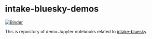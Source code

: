 # intake-bluesky-demos

[![Binder](https://mybinder.org/badge_logo.svg)](https://mybinder.org/v2/gh/NSLS-II/intake-bluesky-demos/master)

This is repository of demo Jupyter notebooks related to
[intake-bluesky](https://github.com/NSLS-II/intake-bluesky).
